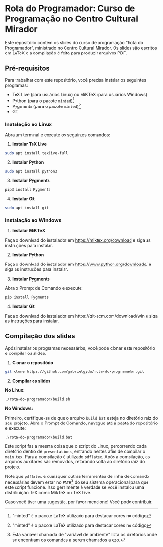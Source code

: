 # Rota do Programador: Curso de Programação no Centro Cultural Mirador

Este repositório contém os slides do curso de programação "Rota do Programador",
ministrado no Centro Cultural Mirador. Os slides são escritos em LaTeX e a
compilação é feita para produzir arquivos PDF.

## Pré-requisitos

Para trabalhar com este repositório, você precisa instalar os seguintes
programas:

- TeX Live (para usuários Linux) ou MiKTeX (para usuários Windows)
- Python (para o pacote `minted`)[^minted]
- Pygments (para o pacote `minted`)[^minted]
- Git

[^minted]: "minted" é o pacote LaTeX utilizado para destacar cores no código

### Instalação no Linux

Abra um terminal e execute os seguintes comandos:

1. **Instalar TeX Live**

```sh
sudo apt install texlive-full
```

2. **Instalar Python**

```sh
sudo apt install python3
```

3. **Instalar Pygments**

```sh
pip3 install Pygments
```

4. **Instalar Git**

```sh
sudo apt install git
```

### Instalação no Windows

1. **Instalar MiKTeX**

Faça o download do instalador em https://miktex.org/download e siga as
instruções para instalar.

2. **Instalar Python**

Faça o download do instalador em https://www.python.org/downloads/ e siga as
instruções para instalar.

3. **Instalar Pygments**

Abra o Prompt de Comando e execute:

```sh
pip install Pygments
```

4. **Instalar Git**

Faça o download do instalador em https://git-scm.com/download/win e siga as
instruções para instalar.

## Compilação dos slides

Após instalar os programas necessários, você pode clonar este repositório e
compilar os slides.

1. **Clonar o repositório**

```sh
git clone https://github.com/gabrielgydu/rota-do-programador.git
```

2. **Compilar os slides**

**No Linux:**

```sh
./rota-do-programador/build.sh
```

**No Windows:**

Primeiro, certifique-se de que o arquivo `build.bat` esteja no diretório raiz do
seu projeto. Abra o Prompt de Comando, navegue até a pasta do repositório e
execute:

```
.\rota-do-programador\build.bat
```

Este script faz a mesma coisa que o script do Linux, percorrendo cada diretório
dentro de `presentations`, entrando nestes afim de compilar o `main.tex`. Para a
compilação é utilizado `pdflatex`. Após a compilação, os arquivos auxiliares são
removidos, retorando volta ao diretório raiz do projeto.

Note que `pdflatex` e quaisquer outras ferramentas de linha de comando
necessárias devem estar no `PATH`[^path] do seu sistema operacional para que
este script funcione. Isso geralmente é verdade se você instalou uma
distribuição TeX como MikTeX ou TeX Live.

[^path]: Esta variável chamada de "variável de ambiente" lista os diretórios
    onde se encontram os comandos a serem chamados a ezo.

Caso você tiver uma sugestão, por favor mencione! Você pode contribuir.
